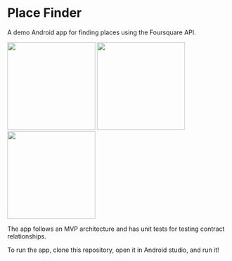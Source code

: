 # Place Finder
A demo Android app for finding places using the Foursquare API.

<img src="https://i.imgur.com/6ISi1bY.png" width="200px"> <img src="https://i.imgur.com/GBMVDIL.png" width="200px"> <img src="https://i.imgur.com/M41JASb.png" width="200px">

The app follows an MVP architecture and has unit tests for testing contract relationships.

To run the app, clone this repository, open it in Android studio, and run it!
